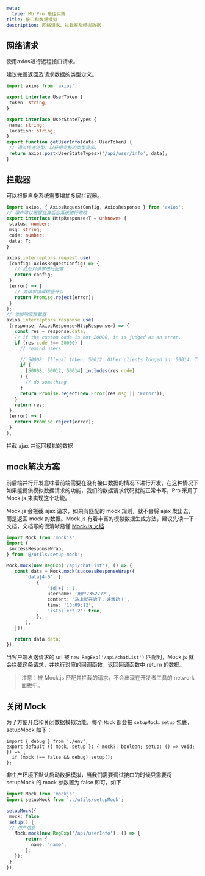 ```yaml
meta:
  type: Mb Pro 最佳实践
title: 接口和数据模拟
description: 网络请求、拦截器及模拟数据
```

## 网络请求

使用axios进行远程接口请求。

建议完善返回及请求数据的类型定义。

 ```ts
import axios from 'axios';

export interface UserToken {
  token: string;
}

export interface UserStateTypes {
  name: string;
  location: string;
}
export function getUserInfo(data: UserToken) {
  // 通过传递泛型，以获得完整的类型提示。
  return axios.post<UserStateTypes>('/api/user/info', data);
}
```

## 拦截器

可以根据自身系统需要增加多层拦截器。

 ```ts
import axios, { AxiosRequestConfig, AxiosResponse } from 'axios';
// 用户可以根据自身后台系统进行修改
export interface HttpResponse<T = unknown> {
  status: number;
  msg: string;
  code: number;
  data: T;
}

axios.interceptors.request.use(
  (config: AxiosRequestConfig) => {
    // 此处对请求进行配置
    return config;
  },
  (error) => {
    // 对请求错误做些什么
    return Promise.reject(error);
  }
);
// 添加响应拦截器
axios.interceptors.response.use(
  (response: AxiosResponse<HttpResponse>) => {
    const res = response.data;
    // if the custom code is not 20000, it is judged as an error.
    if (res.code !== 20000) {
      // remind users

      // 50008: Illegal token; 50012: Other clients logged in; 50014: Token expired;
      if (
        [50008, 50012, 50014].includes(res.code)
      ) {
        // do something
      }
      return Promise.reject(new Error(res.msg || 'Error'));
    }
    return res;
  },
  (error) => {
    return Promise.reject(error);
  }
);
```

拦截 ajax 并返回模拟的数据

## mock解决方案

前后端并行开发意味着前端需要在没有接口数据的情况下进行开发，在这种情况下如果能提供模拟数据请求的功能，我们的数据请求代码就能正常书写，Pro 采用了 Mock.js 来实现这个功能。

Mock.js 会拦截 ajax 请求，如果有匹配的 mock 规则，就不会将 ajax 发出去，而是返回 mock 的数据。Mock.js 有着丰富的模拟数据生成方法，建议先读一下文档，文档写的很清晰易懂 [MockJs 文档](http://mockjs.com/)

 ```ts
import Mock from 'mockjs';
import {
  successResponseWrap,
} from '@/utils/setup-mock';

Mock.mock(new RegExp('/api/chatList'), () => {
    const data = Mock.mock(successResponseWrap({
        'data|4-6': [
            {
                'id|+1': 1,
                username: '用户7352772',
                content: '马上就开始了，好激动！',
                time: '13:09:12',
                'isCollect|2': true,
            },
        ],
    }));

    return data.data;
});
```

当客户端发送请求的 url 被 `new RegExp('/api/chatList')` 匹配到，Mock.js 就会拦截这条请求，并执行对应的回调函数，返回回调函数中 return 的数据。

> 注意：被 Mock.js 匹配并拦截的请求，不会出现在开发者工具的 network 面板中。

## 关闭 Mock

为了方便开启和关闭数据模拟功能，每个 `Mock` 都会被 `setupMock.setup` 包裹，setupMock 如下：

```
import { debug } from './env';
export default ({ mock, setup }: { mock?: boolean; setup: () => void; }) => {
  if (mock !== false && debug) setup();
};
```

非生产环境下默认启动数据模拟，当我们需要调试接口的时候只需要将 setupMock 的 mock 参数置为 false 即可，如下：

 ```ts
import Mock from 'mockjs';
import setupMock from '../utils/setupMock';

setupMock({
  mock: false
  setup() {
  // 用户信息
    Mock.mock(new RegExp('/api/userInfo'), () => {
        return {
          name: 'name',
        };
    });
  },
});
```
